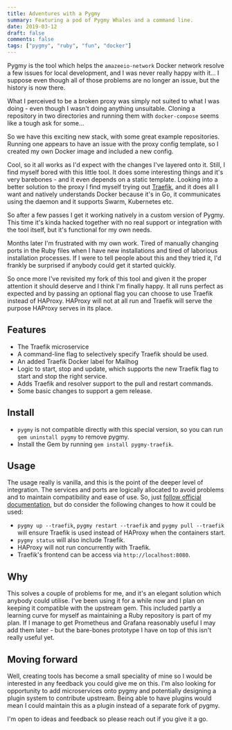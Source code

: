 ```yaml
---
title: Adventures with a Pygmy
summary: Featuring a pod of Pygmy Whales and a command line.
date: 2019-03-12
draft: false
comments: false
tags: ["pygmy", "ruby", "fun", "docker"]
---
```


Pygmy is the tool which helps the `amazeeio-network` Docker network resolve a few issues for local development, and I was never really happy with it... I suppose even though all of those problems are no longer an issue, but the history is now there.

What I perceived to be a broken proxy was simply not suited to what I was doing - even though I wasn't doing anything unsuitable. Cloning a repository in two directories and running them with `docker-compose` seems like a tough ask for some...

So we have this exciting new stack, with some great example repositories. Running one appears to have an issue with the proxy config template, so I created my own Docker image and included a new config.

Cool, so it all works as I'd expect with the changes I've layered onto it. Still, I find myself bored with this little tool. It does some interesting things and it's very barebones - and it even depends on a static template. Looking into a better solution to the proxy I find myself trying out [Traefik](https://traefik.io/), and it does all I want and natively understands Docker because it's in Go, it communicates using the daemon and it supports Swarm, Kubernetes etc.

So after a few passes I get it working natively in a custom version of Pygmy. This time it's kinda hacked together with no real support or integration with the tool itself, but it's functional for my own needs.

Months later I'm frustrated with my own work. Tired of manually changing ports in the Ruby files when I have new installations and tired of laborious installation processes. If I were to tell people about this and they tried it, I'd frankly be surprised if anybody could get it started quickly.

So once more I've revisited my fork of this tool and given it the proper attention it should deserve and I think I'm finally happy. It all runs perfect as expected and by passing an optional flag you can choose to use Traefik instead of HAProxy. HAProxy will not at all run and Traefik will serve the purpose HAProxy serves in its place.

## Features

* The Traefik microservice
* A command-line flag to selectively specify Traefik should be used.
* An added Traefik Docker label for Mailhog
* Logic to start, stop and update, which supports the new Traefik flag to start and stop the right service.
* Adds Traefik and resolver support to the pull and restart commands.
* Some basic changes to support a gem release.

## Install

* `pygmy` is not compatible directly with this special version, so you can run `gem uninstall pygmy` to remove pygmy.
* Install the Gem by running `gem install pygmy-traefik`.

## Usage

The usage really is vanilla, and this is the point of the deeper level of integration. The services and ports are logically allocated to avoid problems and to maintain compatibility and ease of use. So, just [follow official documentation](https://docs.amazee.io/local_docker_development/pygmy.html), but do consider the following changes to how it could be used:

* `pygmy up --traefik`, `pygmy restart --traefik` and `pygmy pull --traefik` will ensure Traefik is used instead of HAProxy when the containers start.
* `pygmy status` will also include Traefik.
* HAProxy will not run concurrently with Traefik.
* Traefik's frontend can be access via `http://localhost:8080`.

## Why

This solves a couple of problems for me, and it's an elegant solution which anybody could utilise. I've been using it for a while now and I plan on keeping it compatible with the upstream gem. This included partly a learning curve for myself as maintaining a Ruby repository is part of my plan. If I manage to get Prometheus and Grafana reasonably useful I may add them later - but the bare-bones prototype I have on top of this isn't really useful yet.

## Moving forward

Well, creating tools has become a small speciality of mine so I would be interested in any feedback you could give me on this. I'm also looking for opportunity to add microservices onto pygmy and potentially designing a plugin system to contribute upstream. Being able to have plugins would mean I could maintain this as a plugin instead of a separate fork of pygmy.

I'm open to ideas and feedback so please reach out if you give it a go.